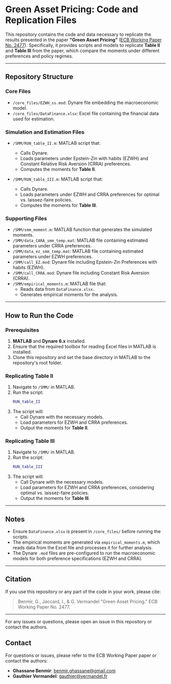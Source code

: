 # Green Asset Pricing: Code and Replication Files

This repository contains the code and data necessary to replicate the results presented in the paper **"Green Asset Pricing"** ([ECB Working Paper No. 2477](https://www.ecb.europa.eu/pub/pdf/scpwps/ecb.wp2477~e636f9c496.en.pdf)). Specifically, it provides scripts and models to replicate **Table II** and **Table III** from the paper, which compare the moments under different preferences and policy regimes.

---

## Repository Structure

### Core Files
- `/core_files/EZWH_ss.mod`: Dynare file embedding the macroeconomic model.
- `/core_files/DataFinance.xlsx`: Excel file containing the financial data used for estimation.

### Simulation and Estimation Files
- `/SMM/RUN_table_II.m`: MATLAB script that:
  - Calls Dynare.
  - Loads parameters under Epstein-Zin with habits (EZWH) and Constant Relative Risk Aversion (CRRA) preferences.
  - Computes the moments for **Table II**.

- `/SMM/RUN_table_III.m`: MATLAB script that:
  - Calls Dynare.
  - Loads parameters under EZWH and CRRA preferences for optimal vs. laissez-faire policies.
  - Computes the moments for **Table III**.

### Supporting Files
- `/SMM/smm_moment.m`: MATLAB function that generates the simulated moments.
- `/SMM/data_CARA_smm_temp.mat`: MATLAB file containing estimated parameters under CRRA preferences.
- `/SMM/data_ez_smm_temp.mat`: MATLAB file containing estimated parameters under EZWH preferences.
- `/SMM/call_EZ.mod`: Dynare file including Epstein-Zin Preferences with habits (EZWH).
- `/SMM/call_CRRA.mod`: Dynare file including Constant Risk Aversion (CRRA).
- `/SMM/empirical_moments.m`: MATLAB file that:
  - Reads data from `DataFinance.xlsx`.
  - Generates empirical moments for the analysis.

---

## How to Run the Code

### Prerequisites
1. **MATLAB** and **Dynare 6.x** installed.
2. Ensure that the required toolbox for reading Excel files in MATLAB is installed.
3. Clone this repository and set the base directory in MATLAB to the repository's root folder.

### Replicating Table II
1. Navigate to `/SMM/` in MATLAB.
2. Run the script:
   ```matlab
   RUN_table_II
   ```
3. The script will:
   - Call Dynare with the necessary models.
   - Load parameters for EZWH and CRRA preferences.
   - Output the moments for **Table II**.

### Replicating Table III
1. Navigate to `/SMM/` in MATLAB.
2. Run the script:
   ```matlab
   RUN_table_III
   ```
3. The script will:
   - Call Dynare with the necessary models.
   - Load parameters for EZWH and CRRA preferences, considering optimal vs. laissez-faire policies.
   - Output the moments for **Table III**.

---

## Notes
- Ensure `DataFinance.xlsx` is present in `/core_files/` before running the scripts.
- The empirical moments are generated via `empirical_moments.m`, which reads data from the Excel file and processes it for further analysis.
- The Dynare `.mod` files are pre-configured to run the macroeconomic models for both preference specifications (EZWH and CRRA).

---

## Citation
If you use this repository or any part of the code in your work, please cite:

> Benmir, G., Jaccard, I., & G. Vermandel "Green Asset Pricing." ECB Working Paper No. 2477.

---

For any issues or questions, please open an issue in this repository or contact the authors.


## Contact
For questions or issues, please refer to the ECB Working Paper paper or contact the authors:
- **Ghassane Benmir**: [benmir.ghassane@gmail.com](mailto:benmir.ghassane@gmail.com)
- **Gauthier Vermandel**: [gauthier@vermandel.fr](mailto:gauthier@vermandel.fr)
